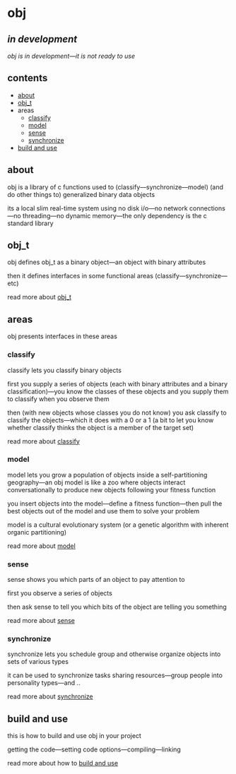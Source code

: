 # obj

## *in development*

*obj is in development—it is not ready to use*

## contents

- [about](#about)
- [obj_t](#obj_t)
- areas
  - [classify](#classify)
  - [model](#model)
  - [sense](#sense)
  - [synchronize](#synchronize)
- [build and use](#build-and-use)

## about

obj is a library of c functions used to (classify—synchronize—model) (and do other things to) generalized binary data objects

its a local slim real-time system using no disk i/o—no network connections—no threading—no dynamic memory—the only dependency is the c standard library

## obj_t

obj defines obj_t as a binary object—an object with binary attributes

then it defines interfaces in some functional areas (classify—synchronize—etc)

read more about [obj_t](OBJ.md)

## areas

obj presents interfaces in these areas

### classify

classify lets you classify binary objects

first you supply a series of objects (each with binary attributes and a binary classification)—you know the classes of these objects and you supply them to classify when you observe them

then (with new objects whose classes you do not know) you ask classify to classify the objects—which it does with a 0 or a 1 (a bit to let you know whether classify thinks the object is a member of the target set)

read more about [classify](CLASS.md)

### model

model lets you grow a population of objects inside a self-partitioning geography—an obj model is like a zoo where objects interact conversationally to produce new objects following your fitness function

you insert objects into the model—define a fitness function—then pull the best objects out of the model and use them to solve your problem

model is a cultural evolutionary system (or a genetic algorithm with inherent organic partitioning)

read more about [model](MODEL.md)

### sense

sense shows you which parts of an object to pay attention to

first you observe a series of objects

then ask sense to tell you which bits of the object are telling you something

read more about [sense](SENSE.md)

### synchronize

synchronize lets you schedule group and otherwise organize objects into sets of various types

it can be used to synchronize tasks sharing resources—group people into personality types—and ..

read more about [synchronize](SYNC.md)

## build and use

this is how to build and use obj in your project

getting the code—setting code options—compiling—linking

read more about how to [build and use](BUILD.md)
